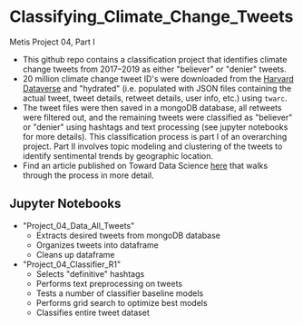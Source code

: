 # Classifying_Climate_Change_Tweets
Metis Project 04, Part I  

- This github repo contains a classification project that identifies climate change tweets from 2017–2019 as either "believer" or "denier" tweets. 
- 20 million climate change tweet ID's were downloaded from the [Harvard Dataverse](https://dataverse.harvard.edu/dataset.xhtml?persistentId=doi:10.7910/DVN/5QCCUU) and "hydrated" (i.e. populated with JSON files containing the actual tweet, tweet details, retweet details, user info, etc.) using `twarc`.
- The tweet files were then saved in a mongoDB database, all retweets were filtered out, and the remaining tweets were classified as "believer" or "denier" using hashtags and text processing (see jupyter notebooks for more details). This classification process is part I of an overarching project.  Part II involves topic modeling and clustering of the tweets to identify sentimental trends by geographic location.
- Find an article published on Toward Data Science [here](https://towardsdatascience.com/classifying-climate-change-tweets-8245450a5e96) that walks through the process in more detail.

## Jupyter Notebooks
- "Project_04_Data_All_Tweets"
	- Extracts desired tweets from mongoDB database
	- Organizes tweets into dataframe
	- Cleans up dataframe
- "Project_04_Classifier_R1"
	- Selects "definitive" hashtags
	- Performs text preprocessing on tweets
	- Tests a number of classifier baseline models
	- Performs grid search to optimize best models
	- Classifies entire tweet dataset 